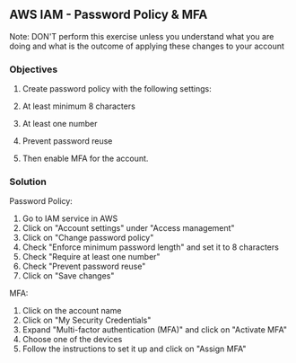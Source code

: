 ## AWS IAM - Password Policy & MFA

Note: DON'T perform this exercise unless you understand what you are doing and what is the outcome of applying these changes to your account

### Objectives

1. Create password policy with the following settings:
  1. At least minimum 8 characters
  2. At least one number
  3. Prevent password reuse

2. Then enable MFA for the account.

### Solution

Password Policy:

1. Go to IAM service in AWS
2. Click on "Account settings" under "Access management"
3. Click on "Change password policy"
  1. Check "Enforce minimum password length" and set it to 8 characters
  1. Check "Require at least one number"
  1. Check "Prevent password reuse"
4. Click on "Save changes"

MFA:

1. Click on the account name
2. Click on "My Security Credentials"
3. Expand "Multi-factor authentication (MFA)" and click on "Activate MFA"
4. Choose one of the devices
5. Follow the instructions to set it up and click on "Assign MFA"
